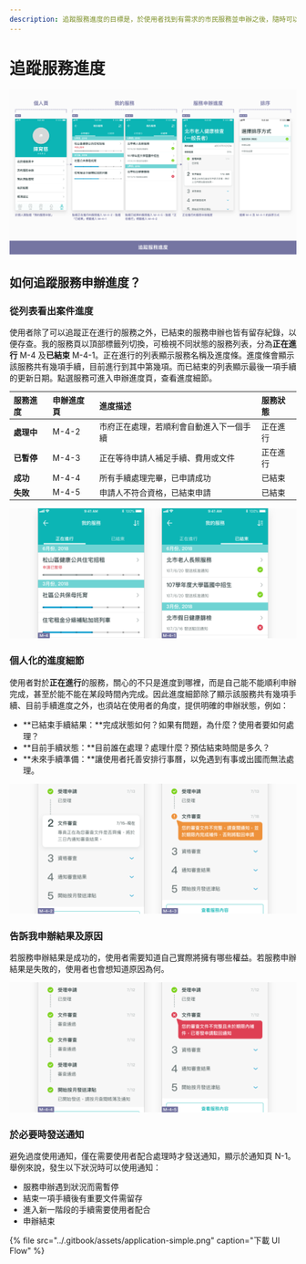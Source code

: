 ```yaml
---
description: 追蹤服務進度的目標是，於使用者找到有需求的市民服務並申辦之後，隨時可以追蹤處理狀態及進度
---
```


# 追蹤服務進度

![](../.gitbook/assets/application-simple.png)

## 如何追蹤服務申辦進度？

### 從列表看出案件進度

使用者除了可以追蹤正在進行的服務之外，已結束的服務申辦也皆有留存紀錄，以便存查。我的服務頁以頂部標籤列切換，可檢視不同狀態的服務列表，分為**正在進行** M-4 及**已結束** M-4-1。正在進行的列表顯示服務名稱及進度條。進度條會顯示該服務共有幾項手續，目前進行到其中第幾項。而已結束的列表顯示最後一項手續的更新日期。點選服務可進入申辦進度頁，查看進度細節。

| 服務進度 | 申辦進度頁 | 進度描述 | 服務狀態 |
| :--- | :--- | :--- | :--- |
| **處理中** | M-4-2 | 市府正在處理，若順利會自動進入下一個手續 | 正在進行 |
| **已暫停** | M-4-3 | 正在等待申請人補足手續、費用或文件 | 正在進行 |
| **成功** | M-4-4 | 所有手續處理完畢，已申請成功 | 已結束 |
| **失敗** | M-4-5 | 申請人不符合資格，已結束申請 | 已結束 |

![](../.gitbook/assets/status.png)

### **個人化的進度細節**

使用者對於**正在進行**的服務，關心的不只是進度到哪裡，而是自己能不能順利申辦完成，甚至於能不能在某段時間內完成。因此進度細節除了顯示該服務共有幾項手續、目前手續進度之外，也須站在使用者的角度，提供明確的申辦狀態，例如：

* **已結束手續結果：**完成狀態如何？如果有問題，為什麼？使用者要如何處理？
* **目前手續狀態：**目前誰在處理？處理什麼？預估結束時間是多久？
* **未來手續準備：**讓使用者托善安排行事曆，以免遇到有事或出國而無法處理。

![](../.gitbook/assets/on-going.png)

### 告訴我申辦結果及原因

若服務申辦結果是成功的，使用者需要知道自己實際將擁有哪些權益。若服務申辦結果是失敗的，使用者也會想知道原因為何。

![](../.gitbook/assets/finished.png)

### 於必要時發送通知

避免過度使用通知，僅在需要使用者配合處理時才發送通知，顯示於通知頁 N-1。舉例來說，發生以下狀況時可以使用通知：

* 服務申辦遇到狀況而需暫停
* 結束一項手續後有重要文件需留存
* 進入新一階段的手續需要使用者配合
* 申辦結束

{% file src="../.gitbook/assets/application-simple.png" caption="下載 UI Flow" %}




